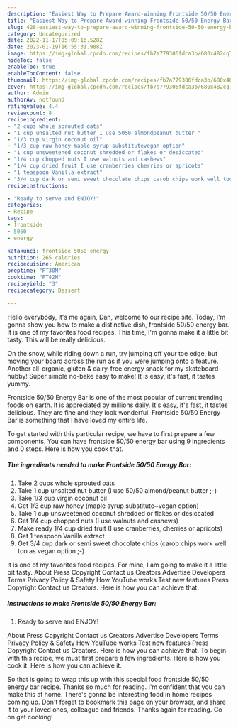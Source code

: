 ```yaml
---
description: "Easiest Way to Prepare Award-winning Frontside 50/50 Energy Bar"
title: "Easiest Way to Prepare Award-winning Frontside 50/50 Energy Bar"
slug: 428-easiest-way-to-prepare-award-winning-frontside-50-50-energy-bar
category: Uncategorized
date: 2022-11-17T05:09:16.528Z
date: 2023-01-19T16:55:31.988Z
image: https://img-global.cpcdn.com/recipes/fb7a779306fdca3b/680x482cq70/frontside-5050-energy-bar-recipe-main-photo.jpg
hideToc: false
enableToc: true
enableTocContent: false
thumbnail: https://img-global.cpcdn.com/recipes/fb7a779306fdca3b/680x482cq70/frontside-5050-energy-bar-recipe-main-photo.jpg
cover: https://img-global.cpcdn.com/recipes/fb7a779306fdca3b/680x482cq70/frontside-5050-energy-bar-recipe-main-photo.jpg
author: Admin
authorAv: notfound
ratingvalue: 4.4
reviewcount: 8
recipeingredient:
- "2 cups whole sprouted oats"
- "1 cup unsalted nut butter I use 5050 almondpeanut butter "
- "1/3 cup virgin coconut oil"
- "1/3 cup raw honey maple syrup substitutevegan option"
- "1 cup unsweetened coconut shredded or flakes or desiccated"
- "1/4 cup chopped nuts I use walnuts and cashews"
- "1/4 cup dried fruit I use cranberries cherries or apricots"
- "1 teaspoon Vanilla extract"
- "3/4 cup dark or semi sweet chocolate chips carob chips work well too as vegan option "
recipeinstructions:

- "Ready to serve and ENJOY!"
categories:
- Recipe
tags:
- frontside
- 5050
- energy

katakunci: frontside 5050 energy 
nutrition: 265 calories
recipecuisine: American
preptime: "PT30M"
cooktime: "PT42M"
recipeyield: "3"
recipecategory: Dessert

---
```



Hello everybody, it's me again, Dan, welcome to our recipe site. Today, I'm gonna show you how to make a distinctive dish, frontside 50/50 energy bar. It is one of my favorites food recipes. This time, I'm gonna make it a little bit tasty. This will be really delicious.

On the snow, while riding down a run, try jumping off your toe edge, but moving your board across the run as if you were jumping onto a feature. Another all-organic, gluten &amp; dairy-free energy snack for my skateboard-hubby! Super simple no-bake easy to make! It is easy, it&#39;s fast, it tastes yummy.

Frontside 50/50 Energy Bar is one of the most popular of current trending foods on earth. It is appreciated by millions daily. It's easy, it's fast, it tastes delicious. They are fine and they look wonderful. Frontside 50/50 Energy Bar is something that I have loved my entire life.


To get started with this particular recipe, we have to first prepare a few components. You can have frontside 50/50 energy bar using 9 ingredients and 0 steps. Here is how you cook that.

<!--inarticleads1-->

##### The ingredients needed to make Frontside 50/50 Energy Bar:

1. Take 2 cups whole sprouted oats
1. Take 1 cup unsalted nut butter (I use 50/50 almond/peanut butter ;-)
1. Take 1/3 cup virgin coconut oil
1. Get 1/3 cup raw honey (maple syrup substitute~vegan option)
1. Take 1 cup unsweetened coconut shredded or flakes or desiccated
1. Get 1/4 cup chopped nuts (I use walnuts and cashews)
1. Make ready 1/4 cup dried fruit (I use cranberries, cherries or apricots)
1. Get 1 teaspoon Vanilla extract
1. Get 3/4 cup dark or semi sweet chocolate chips (carob chips work well too as vegan option ;-)


It is one of my favorites food recipes. For mine, I am going to make it a little bit tasty. About Press Copyright Contact us Creators Advertise Developers Terms Privacy Policy &amp; Safety How YouTube works Test new features Press Copyright Contact us Creators. Here is how you can achieve that. 

<!--inarticleads2-->

##### Instructions to make Frontside 50/50 Energy Bar:


1. Ready to serve and ENJOY!

About Press Copyright Contact us Creators Advertise Developers Terms Privacy Policy &amp; Safety How YouTube works Test new features Press Copyright Contact us Creators. Here is how you can achieve that. To begin with this recipe, we must first prepare a few ingredients. Here is how you cook it. Here is how you can achieve it. 

So that is going to wrap this up with this special food frontside 50/50 energy bar recipe. Thanks so much for reading. I'm confident that you can make this at home. There's gonna be interesting food in home recipes coming up. Don't forget to bookmark this page on your browser, and share it to your loved ones, colleague and friends. Thanks again for reading. Go on get cooking!
